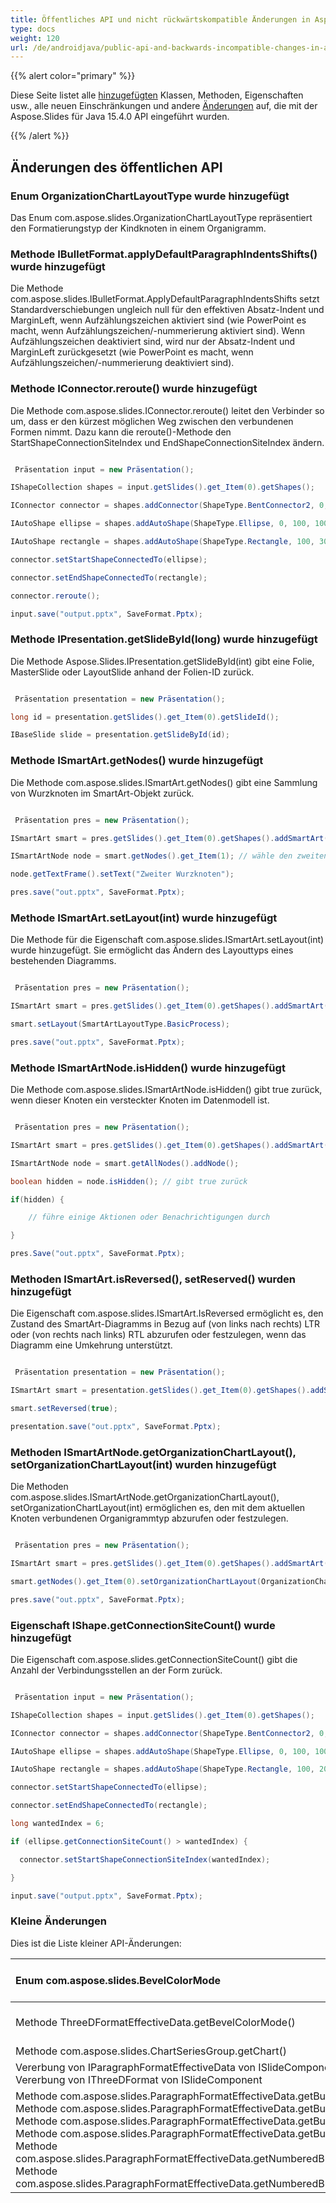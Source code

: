 ```yaml
---
title: Öffentliches API und nicht rückwärtskompatible Änderungen in Aspose.Slides für Java 15.4.0
type: docs
weight: 120
url: /de/androidjava/public-api-and-backwards-incompatible-changes-in-aspose-slides-for-java-15-4-0/
---
```


{{% alert color="primary" %}} 

Diese Seite listet alle [hinzugefügten](/slides/de/androidjava/public-api-and-backwards-incompatible-changes-in-aspose-slides-for-java-15-4-0/) Klassen, Methoden, Eigenschaften usw., alle neuen Einschränkungen und andere [Änderungen](/slides/de/androidjava/public-api-and-backwards-incompatible-changes-in-aspose-slides-for-java-15-4-0/) auf, die mit der Aspose.Slides für Java 15.4.0 API eingeführt wurden.

{{% /alert %}} 
## **Änderungen des öffentlichen API**
### **Enum OrganizationChartLayoutType wurde hinzugefügt**
Das Enum com.aspose.slides.OrganizationChartLayoutType repräsentiert den Formatierungstyp der Kindknoten in einem Organigramm.
### **Methode IBulletFormat.applyDefaultParagraphIndentsShifts() wurde hinzugefügt**
Die Methode com.aspose.slides.IBulletFormat.ApplyDefaultParagraphIndentsShifts setzt Standardverschiebungen ungleich null für den effektiven Absatz-Indent und MarginLeft, wenn Aufzählungszeichen aktiviert sind (wie PowerPoint es macht, wenn Aufzählungszeichen/-nummerierung aktiviert sind). Wenn Aufzählungszeichen deaktiviert sind, wird nur der Absatz-Indent und MarginLeft zurückgesetzt (wie PowerPoint es macht, wenn Aufzählungszeichen/-nummerierung deaktiviert sind).
### **Methode IConnector.reroute() wurde hinzugefügt**
Die Methode com.aspose.slides.IConnector.reroute() leitet den Verbinder so um, dass er den kürzest möglichen Weg zwischen den verbundenen Formen nimmt. Dazu kann die reroute()-Methode den StartShapeConnectionSiteIndex und EndShapeConnectionSiteIndex ändern.

``` java

 Präsentation input = new Präsentation();

IShapeCollection shapes = input.getSlides().get_Item(0).getShapes();

IConnector connector = shapes.addConnector(ShapeType.BentConnector2, 0, 0, 10, 10);

IAutoShape ellipse = shapes.addAutoShape(ShapeType.Ellipse, 0, 100, 100, 100);

IAutoShape rectangle = shapes.addAutoShape(ShapeType.Rectangle, 100, 300, 100, 100);

connector.setStartShapeConnectedTo(ellipse);

connector.setEndShapeConnectedTo(rectangle);

connector.reroute();

input.save("output.pptx", SaveFormat.Pptx);

```
### **Methode IPresentation.getSlideById(long) wurde hinzugefügt**
Die Methode Aspose.Slides.IPresentation.getSlideById(int) gibt eine Folie, MasterSlide oder LayoutSlide anhand der Folien-ID zurück.

``` java

 Präsentation presentation = new Präsentation();

long id = presentation.getSlides().get_Item(0).getSlideId();

IBaseSlide slide = presentation.getSlideById(id);

```
### **Methode ISmartArt.getNodes() wurde hinzugefügt**
Die Methode com.aspose.slides.ISmartArt.getNodes() gibt eine Sammlung von Wurzknoten im SmartArt-Objekt zurück.

``` java

 Präsentation pres = new Präsentation();

ISmartArt smart = pres.getSlides().get_Item(0).getShapes().addSmartArt(10, 10, 400, 300, SmartArtLayoutType.VerticalBulletList);

ISmartArtNode node = smart.getNodes().get_Item(1); // wähle den zweiten Wurzknoten aus

node.getTextFrame().setText("Zweiter Wurzknoten");

pres.save("out.pptx", SaveFormat.Pptx);

```
### **Methode ISmartArt.setLayout(int) wurde hinzugefügt**
Die Methode für die Eigenschaft com.aspose.slides.ISmartArt.setLayout(int) wurde hinzugefügt. Sie ermöglicht das Ändern des Layouttyps eines bestehenden Diagramms.

``` java

 Präsentation pres = new Präsentation();

ISmartArt smart = pres.getSlides().get_Item(0).getShapes().addSmartArt(10, 10, 400, 300, SmartArtLayoutType.BasicBlockList);

smart.setLayout(SmartArtLayoutType.BasicProcess);

pres.save("out.pptx", SaveFormat.Pptx);

```
### **Methode ISmartArtNode.isHidden() wurde hinzugefügt**
Die Methode com.aspose.slides.ISmartArtNode.isHidden() gibt true zurück, wenn dieser Knoten ein versteckter Knoten im Datenmodell ist.

``` java

 Präsentation pres = new Präsentation();

ISmartArt smart = pres.getSlides().get_Item(0).getShapes().addSmartArt(10, 10, 400, 300, SmartArtLayoutType.RadialCycle);

ISmartArtNode node = smart.getAllNodes().addNode();

boolean hidden = node.isHidden(); // gibt true zurück

if(hidden) {

    // führe einige Aktionen oder Benachrichtigungen durch

}

pres.Save("out.pptx", SaveFormat.Pptx);

```
### **Methoden ISmartArt.isReversed(), setReserved() wurden hinzugefügt**
Die Eigenschaft com.aspose.slides.ISmartArt.IsReversed ermöglicht es, den Zustand des SmartArt-Diagramms in Bezug auf (von links nach rechts) LTR oder (von rechts nach links) RTL abzurufen oder festzulegen, wenn das Diagramm eine Umkehrung unterstützt.

``` java

 Präsentation presentation = new Präsentation();

ISmartArt smart = presentation.getSlides().get_Item(0).getShapes().addSmartArt(10, 10, 400, 300, SmartArtLayoutType.BasicProcess);

smart.setReversed(true);

presentation.save("out.pptx", SaveFormat.Pptx);

```
### **Methoden ISmartArtNode.getOrganizationChartLayout(), setOrganizationChartLayout(int) wurden hinzugefügt**
Die Methoden com.aspose.slides.ISmartArtNode.getOrganizationChartLayout(), setOrganizationChartLayout(int) ermöglichen es, den mit dem aktuellen Knoten verbundenen Organigrammtyp abzurufen oder festzulegen.

``` java

 Präsentation pres = new Präsentation();

ISmartArt smart = pres.getSlides().get_Item(0).getShapes().addSmartArt(10, 10, 400, 300, SmartArtLayoutType.OrganizationChart);

smart.getNodes().get_Item(0).setOrganizationChartLayout(OrganizationChartLayoutType.LeftHanging);

pres.save("out.pptx", SaveFormat.Pptx);

```
### **Eigenschaft IShape.getConnectionSiteCount() wurde hinzugefügt**
Die Eigenschaft com.aspose.slides.getConnectionSiteCount() gibt die Anzahl der Verbindungsstellen an der Form zurück.

``` java

 Präsentation input = new Präsentation();

IShapeCollection shapes = input.getSlides().get_Item(0).getShapes();

IConnector connector = shapes.addConnector(ShapeType.BentConnector2, 0, 0, 10, 10);

IAutoShape ellipse = shapes.addAutoShape(ShapeType.Ellipse, 0, 100, 100, 100);

IAutoShape rectangle = shapes.addAutoShape(ShapeType.Rectangle, 100, 200, 100, 100);

connector.setStartShapeConnectedTo(ellipse);

connector.setEndShapeConnectedTo(rectangle);

long wantedIndex = 6;

if (ellipse.getConnectionSiteCount() > wantedIndex) {

  connector.setStartShapeConnectionSiteIndex(wantedIndex);

}

input.save("output.pptx", SaveFormat.Pptx);

```
### **Kleine Änderungen**
Dies ist die Liste kleiner API-Änderungen:

|Enum com.aspose.slides.BevelColorMode | gelöscht, unbenutztes Enum |
| :- | :- |
|Methode ThreeDFormatEffectiveData.getBevelColorMode() | gelöscht, unbenutzte Eigenschaft |
|Methode com.aspose.slides.ChartSeriesGroup.getChart() | hinzugefügt |
|Vererbung von IParagraphFormatEffectiveData von ISlideComponent <br>Vererbung von IThreeDFormat von ISlideComponent | gelöscht |
|Methode com.aspose.slides.ParagraphFormatEffectiveData.getBulletChar() <br>Methode com.aspose.slides.ParagraphFormatEffectiveData.getBulletFont() <br>Methode com.aspose.slides.ParagraphFormatEffectiveData.getBulletHeight() <br>Methode com.aspose.slides.ParagraphFormatEffectiveData.getBulletType() <br>Methode com.aspose.slides.ParagraphFormatEffectiveData.getNumberedBulletStartWith() <br>Methode com.aspose.slides.ParagraphFormatEffectiveData.getNumberedBulletStyle() | gelöscht, da veraltet |